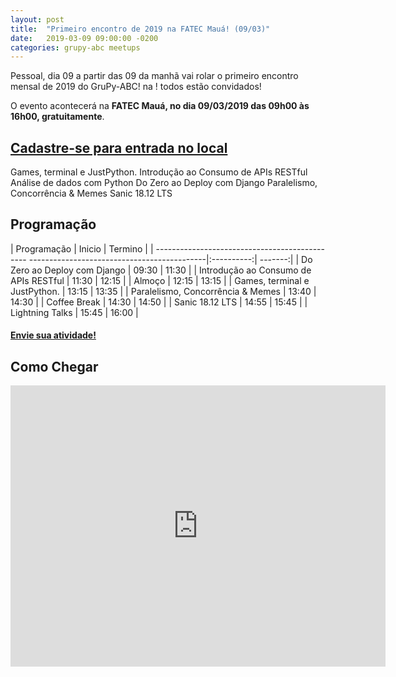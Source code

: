 ```yaml
---
layout: post
title:  "Primeiro encontro de 2019 na FATEC Mauá! (09/03)"
date:   2019-03-09 09:00:00 -0200
categories: grupy-abc meetups
---
```


Pessoal, dia 09 a partir das 09 da manhã vai rolar o primeiro encontro mensal de 2019 do GruPy-ABC! na ! todos estão convidados!

O evento acontecerá na __FATEC Mauá, no dia 09/03/2019 das 09h00 às 16h00, gratuitamente__.

##  [Cadastre-se para entrada no local][form-cadastro]

Games, terminal e JustPython.
Introdução ao Consumo de APIs RESTful
Análise de dados com Python
Do Zero ao Deploy com Django
Paralelismo, Concorrência & Memes
Sanic 18.12 LTS

## Programação

| Programação                                                                                | Inicio     | Termino |
| ---------------------------------------------- --------------------------------------------|:----------:| -------:|
| Do Zero ao Deploy com Django                                                               | 09:30      |   11:30 |
| Introdução ao Consumo de APIs RESTful                                                      | 11:30      |   12:15 |
| Almoço                                                                                     | 12:15      |   13:15 |
| Games, terminal e JustPython.                                                              | 13:15      |   13:35 |
| Paralelismo, Concorrência & Memes                                                          | 13:40      |   14:30 |
| Coffee Break                                                                               | 14:30      |   14:50 |
| Sanic 18.12 LTS                                                                            | 14:55      |   15:45 |
| Lightning Talks                                                                            | 15:45      |   16:00 |


#### [Envie sua atividade!][speakerfight]

## Como Chegar
<iframe src="https://www.google.com/maps/embed?pb=!1m18!1m12!1m3!1d3654.345334614893!2d-46.46231348502009!3d-23.66360528463216!2m3!1f0!2f0!3f0!3m2!1i1024!2i768!4f13.1!3m3!1m2!1s0x94ce69426dbe06a3%3A0xf0b5c494be47ae58!2sFaculdade+de+Tecnologia+de+Mau%C3%A1!5e0!3m2!1spt-BR!2sbr!4v1552009706520" width="600" height="450" frameborder="0" style="border:0" allowfullscreen></iframe>


[form-cadastro]: https://renanmoura1.typeform.com/to/zWPASm
[speakerfight]: https://speakerfight.com/events/grupy-abc-encontro-mensal-marco-2019/
